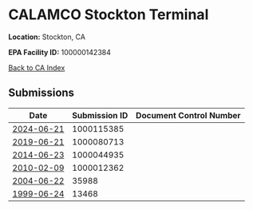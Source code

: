 # CALAMCO Stockton Terminal

**Location:** Stockton, CA

**EPA Facility ID:** 100000142384

[Back to CA Index](../../index.md)

## Submissions

| Date | Submission ID | Document Control Number |
|------|--------------|-------------------------|
| [2024-06-21](submissions/1000115385.md) | 1000115385 |  |
| [2019-06-21](submissions/1000080713.md) | 1000080713 |  |
| [2014-06-23](submissions/1000044935.md) | 1000044935 |  |
| [2010-02-09](submissions/1000012362.md) | 1000012362 |  |
| [2004-06-22](submissions/35988.md) | 35988 |  |
| [1999-06-24](submissions/13468.md) | 13468 |  |

